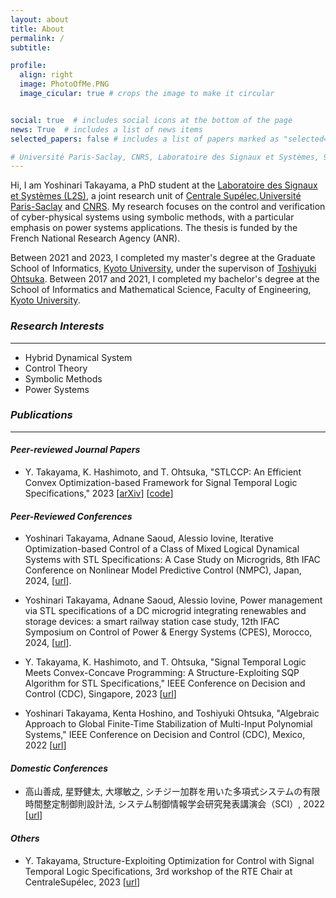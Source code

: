 ```yaml
---
layout: about
title: About
permalink: /
subtitle: 

profile:
  align: right
  image: PhotoOfMe.PNG
  image_cicular: true # crops the image to make it circular


social: true  # includes social icons at the bottom of the page
news: True  # includes a list of news items
selected_papers: false # includes a list of papers marked as "selected={true}"

# Université Paris-Saclay, CNRS, Laboratoire des Signaux et Systèmes, 91190, Gif-sur-Yvette, France
---
```


Hi, I am Yoshinari Takayama, a PhD student at the [Laboratoire des Signaux et Systèmes (L2S)](https://l2s.centralesupelec.fr), a joint research unit of [Centrale Supélec](https://www.centralesupelec.fr/en/),[Université Paris-Saclay](https://www.universite-paris-saclay.fr/en/) and [CNRS](https://www.cnrs.fr/en/). My research focuses on the control and verification of cyber-physical systems using symbolic methods, with a particular emphasis on power systems applications. The thesis is funded by the French National Research Agency (ANR).

Between 2021 and 2023, I completed my master's degree at the Graduate School of Informatics, [Kyoto University](https://www.kyoto-u.ac.jp/en), under the supervison of [Toshiyuki Ohtsuka](http://www.ids.sys.i.kyoto-u.ac.jp/~ohtsuka/index.htm). Between 2017 and 2021, I completed my bachelor's degree at the School of Informatics and Mathematical Science, Faculty of Engineering, [Kyoto University](https://www.kyoto-u.ac.jp/en).


 <style>/*
 ---------------------------------------
I’m Yoshinari Takayama, a 2nd-year graduate student in Graduate School of Informatics, [Kyoto University](https://www.kyoto-u.ac.jp/en), Japan. My research supervisor is <a href="http://www.ids.sys.i.kyoto-u.ac.jp/~ohtsuka/index.htm">Toshiyuki Ohtsuka</a>.
 */</style>

### *Research Interests*
---------------------------------------
 * Hybrid Dynamical System
 * Control Theory
 * Symbolic Methods
 * Power Systems

<!--The problems of __control and verification of Hybrid Dynamical Systems__ are generally tough to deal with, due to the hybrid nature of CPS, in which both continuous and discrete dynamics exist. 
 Such hybrid systems are becoming very complex, and so the specification requirements are.
 the mathematical approaches developed in the field of 
My research focuses on analysis and control of cyber physical system (CPS), using the method of __optimization, control theory, formal methods and machine learning__. --> 

 <style>/*
I use tools from the field of control theory, such as optimal control, Lyapunov's method, stability, and nonlinear control mainly to deal with continuous dynamics.

I use tools from the field of formal method, such as temporal logic, automata theory, category theory, and other abstract algebraic methods mainly to specify requirements and to deal with discrete dynamics.

Write your biography here. Tell the world about yourself. Link to your favorite [subreddit](http://reddit.com). You can put a picture in, too. The code is already in, just name your picture `prof_pic.jpg` and put it in the `img/` folder.

Put your address / P.O. box / other info right below your picture. You can also disable any these elements by editing `profile` property of the YAML header of your `_pages/about.md`. Edit `_bibliography/papers.bib` and Jekyll will render your [publications page](/al-folio/publications/) automatically.

Link to your social media connections, too. This theme is set up to use [Font Awesome icons](http://fortawesome.github.io/Font-Awesome/) and [Academicons](https://jpswalsh.github.io/academicons/), like the ones below. Add your Facebook, Twitter, LinkedIn, Google Scholar, or just disable all of them.

*/</style>

### *Publications*
---------------------------------------
#### *Peer-reviewed Journal Papers*
- Y. Takayama, K. Hashimoto, and T. Ohtsuka, "STLCCP: An Efficient Convex Optimization-based Framework for Signal Temporal Logic Specifications," 2023 [[arXiv](https://arxiv.org/abs/2305.09441)] [[code](https://github.com/yotakayama/stlccp)]

#### *Peer-Reviewed Conferences*
- Yoshinari Takayama, Adnane Saoud, Alessio Iovine, Iterative Optimization-based Control of a Class of Mixed Logical Dynamical Systems with STL Specifications: A Case Study on Microgrids, 8th IFAC Conference on Nonlinear Model Predictive Control (NMPC), Japan, 2024, [[url](https://hal.science/hal-04548049)].

- Yoshinari Takayama, Adnane Saoud, Alessio Iovine, Power management via STL specifications of a DC microgrid integrating renewables and storage devices: a smart railway station case study, 12th IFAC Symposium on Control of Power & Energy Systems (CPES), Morocco, 2024, [[url](https://hal.science/hal-04576820)].

- Y. Takayama, K. Hashimoto, and T. Ohtsuka, "Signal Temporal Logic Meets Convex-Concave Programming: A Structure-Exploiting SQP Algorithm for STL Specifications," IEEE Conference on Decision and Control (CDC), Singapore, 2023 [[url](https://ieeexplore.ieee.org/document/103836055)]

- Yoshinari Takayama, Kenta Hoshino, and Toshiyuki Ohtsuka, "Algebraic Approach to Global Finite-Time Stabilization of Multi-Input Polynomial Systems," IEEE Conference on Decision and Control (CDC), Mexico, 2022 [[url](https://ieeexplore.ieee.org/document/9992595)]

#### *Domestic Conferences*
- 高山善成, 星野健太, 大塚敏之, シチジー加群を用いた多項式システムの有限時間整定制御則設計法, システム制御情報学会研究発表講演会（SCI）, 2022 [[url](https://cir.nii.ac.jp/crid/1520010842629404544)]

#### *Others*
- Y. Takayama, Structure-Exploiting Optimization for Control with Signal Temporal Logic Specifications, 3rd workshop of the RTE Chair at CentraleSupélec, 2023 [[url](https://csrte23.sciencesconf.org/)]


<!--
### *News*
---------------------------------------
{% twitter https://twitter.com/newewen_ maxwidth=500 limit=3 %}


-->
